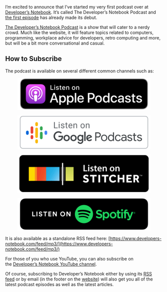 <figure><img loading="lazy" decoding="async" src="neil-godding-NMbZ7QM3XWM-unsplash-scaled-1.jpg" alt=""></figure>

I’m excited to announce that I’ve started my very first podcast over at [Developer’s Notebook](https://www.developers-notebook.com). It’s called The Developer’s Notebook Podcast and [the first episode](https://www.developers-notebook.com/podcast/podcast-1-coping-with-long-meetings-at-work/) has already made its debut.

[The Developer’s Notebook Podcast](https://www.developers-notebook.com/podcast/) is a show that will cater to a nerdy crowd. Much like the website, it will feature topics related to computers, programming, workplace advice for developers, retro computing and more, but will be a bit more conversational and casual.

How to Subscribe
----------------

The podcast is available on several different common channels such as:

<figure><a href="https://podcasts.apple.com/podcast/the-developers-notebook-podcast/id1527234042" target="_blank" rel="noopener noreferrer"><img decoding="async" src="apple-podcasts.svg" alt="Listen on Apple Podcasts"></a></figure>

<figure><a href="https://podcasts.google.com/feed/aHR0cHM6Ly93d3cuZGV2ZWxvcGVycy1ub3RlYm9vay5jb20vZmVlZC9tcDMv" target="_blank" rel="noopener noreferrer"><img decoding="async" src="google-podcasts.svg" alt="Listen on Google Podcasts"></a></figure>

<figure><a href="https://www.stitcher.com/podcast/the-developers-notebook-podcast" target="_blank" rel="noopener noreferrer"><img decoding="async" src="listen-on-stitcher.svg" alt="Listen on Stitcher"></a></figure>

<figure><a href="https://open.spotify.com/show/1ACFbIkjeQ0wyK6qMDLe5n?si=l8V4zAMtQCCg7nZmRpDSkQ" target="_blank" rel="noopener noreferrer"><img decoding="async" src="listen-on-spotify.svg" alt="Listen on Spotify"></a></figure>

It is also available as a standalone RSS feed here: [https://www.developers-notebook.com/feed/mp3/](https://www.developers-notebook.com/feed/mp3/)

For those of you who use YouTube, you can also subscribe on the [Developer’s Notebook YouTube channel](https://www.youtube.com/channel/UC_lD0M5GluEQvhfEKZglTpQ).

Of course, subscribing to Developer’s Notebook either by using its [RSS feed](https://www.developers-notebook.com/feed) or by email (in the footer on the [website](https://www.developers-notebook.com)) will also get you all of the latest podcast episodes as well as the latest articles.